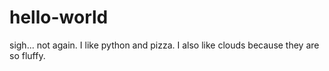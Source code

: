 # hello-world
sigh... not again.
I like python and pizza. I also like clouds because they are so fluffy.
